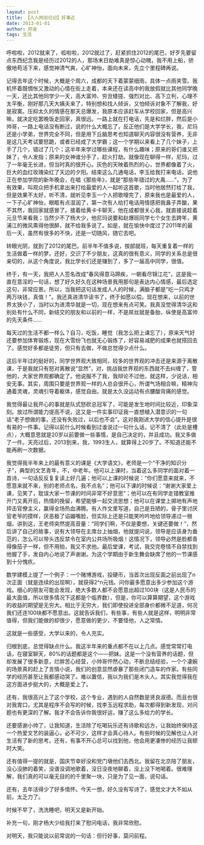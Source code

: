 ```yaml
---
layout: post
title: 【人人网旧日记】好事近
date: 2013-01-01
author: 阿金
tags: 生活
---
```


呼啦啦，2012就来了，呱啦啦，2012就过了，赶紧抓住2012的尾巴，好歹先要留点东西纪念我是经历过2012的人，那场末日劫难真是惊心动魄，我不用上船，骄傲地苟活下来，感觉神清气爽，心旷神怡，面向未来，先立个里程碑再说。

记得去年这个时候，大概是个周六，成都的天下着蒙蒙细雨，具体一点雨夹雪。我机怀着既惆怅又激动的心情在街上走着，本来还在读高中的我放假就比其他同学晚一天，还比其他同学少一天，高大富帅、穷丑矮搓、强烈对比、高下立判，心理不太平衡，刚好那几天大姨夫来了，特别想和找人倾诉，又怕倾诉对象不了解我，好是寂寞。压抑太久的情感在那天总爆发，我原本应该赶车从学校回家，但是高兴嘛，就决定吃罢晚饭走回家，真很远。一路上就在打电话，先是和烂胖，然后是小帅哥，一路上电话没有断过，说的什么大概忘了，反正他们是大学学长，我，尼玛还是小学弟，世界完全不同，但是用下丘脑思考也知道聊天内容很没有营养，无非是这几天考试要怒跪，或者已经成了大学霸；这一个学期以来看上了几个妹子，上手了几个，错过了几个；这半年来学过哪些课程，有什么趣味；原来的哥们谁又把妹了，令人发指；原来的女神谁分手了，趁火打劫。就像现在聊得一样，尼玛，过了一年毫无长进，但当时真的很开心。灰色的天映着热烈的心，世界都像着了火，巨大的血红玫瑰染红了天边的夕阳。结束这么几通电话，李玉给我打来电话，说他正在参加学院的新年晚会，在唱《那些年》，就是“那些年错过的大禹……”，为了有效果，叫观众把手机拿出来打给最爱的人一起听这首歌，当时他居然打给了我，但是效果不太好，听不清，就听见李玉一个人把歌嚎完了，原来我也是最爱的人，一下子心旷神怡，眼眶有点湿润了，第一次有人给打电话用情感把我鼻子弄酸，果不其然，我回家就感冒了。接着给黄卡卡聊天，他在成都很关心我，就直接说趁着元旦节来看我；当然少不了杨大少，他尼玛说要和赵爆班同学七个女生去跨年，黄浦江的微风熏得他很醉，就不给我多说了。如是，就在愉快中度过了2011年的最后一天，虽然有很多的不快，还是一切随风，随它去吧。

转眼光阴，就到了2012的尾巴。前半年不值多说，按部就班，每天重复着一样的生活做着一样的梦。还好，交识了不少朋友，这真的很有意义，同学的关系总是很亲切的，从这个角度说，我比学长们还是赚到了，多了一届高中同学，很值。

终于，有一天，我把人人签名改成“春风得意马蹄疾，一朝看尽锦江花”，这是我一直在意淫的一句话，想了好久好久在这种场景我用那句是表达内心情感，最后选定这句，非常应景。所以，当我把这句话发成人人的时候，满脑子都是”吃一只鸡才两万块钱，真值！”。我还真进清华读书了，终于如愿以偿。现在想来，以前的世界太狭小了，当时以为进清华就是一切，现在想来有点可笑。我真没觉得清华这和别处有什么不同，新结交的朋友和以前的一样，不是屌丝就是备胎，纵使是高富帅的先天条件……

每天过的生活不都一样么？自习，吃饭，睡觉（我怎么把上课忘了），原来天气好还要参加体育锻炼，现在大雪纷飞也就无心锻炼了，好容易减肥的成果也就搭回去了。感觉好多都是徒劳，但只有去做，不做总觉得少点什么。

这后半年过的挺好的，同学世界观大致相同，较多的世界观的冲击还是来源于离散课，于是我就只有怒对离散说“显然”，对，挑战我世界观的东西就不去纠缠了，管他的，大家世界观都确定了。他说服不了我，我辩论不过他，就这样，少说话，相安无事。其实，周围只要是世界观一样的人总会很开心，所谓气场相合嘛，精神沟通着灵魂，灵魂引导着躯体，感觉自由。就是太久没运动有点腰酸背痛的感觉。

我觉得最让我开心的事就是队式怒砍总冠军了，可能是发生地时间比较近，印象深刻。放过所谓能力提高不说，这又是一件实事印证我一直想植入潜意识的一句话“老子想做的事，还没有失败过，以后也不会”。这对我刚进大学的信心提升是很有易的一件事。记得以前什么时候看到过谁说过一句什么话，记不清了（此处是槽点），大概意思就是20岁以前要做一些事情，是自己决定的，并且成功。我又多做了一件。天亮过后，2013到来，我，1993生人，就算得上20岁了。不知道还能不能再刷一次数据。

我觉得我半年来上的最有意义的课是《大学语文》，老师是一个“干净的知识分子”，典型的文艺青年，不，中老年。他可以上课时，当着这么多同学的面对着一首诗，一句话反反复复读上好几遍；他可以上课的时候说：“你们愿意来就来，不愿意来就不来，别的老师点名，我不点名”；他可以下课的时候说：“谢谢大家爱上课，见笑了，耽误大家一节课的时间非常不好意思”；他可以在有同学走错教室推开门又离开后，热情的挽留，希望能够一起交流思想；他可以在课堂上掷地有声地抨击官僚主义，赢得全场热血沸腾。有人作文里写道，自己是丑陋的，骨子里讨厌官老爷的摸样，厌恶极了谄媚嘴脸，但实际上还是只能笑吟吟地给领导递过一根烟，讲到这，王老师突然提高音量：“同学们啊，不仅是要想，关键还要做！”，然后讲了自己的故事，说有大领导在主席台上抽烟，他就提问说，领导是应该身为垂范的，怎么可以带头违反禁令在室内公共场所吸烟！这情况下，领导必然是脸都青得像茄子一样，但不用拍，我又不求他。最后堂课，考试，我交完卷情不自禁找到他握了手，发自内心地说了声谢谢。为这个学期由于新生舞会缺席了他的一节课感到十分愧疚。

数学建模上提了一个例子：一个赌博游戏，投硬币，当首次出现反面之前出现了n次正面（就是连续的出现啊），就获得2^n元钱。问你最多愿意出多少参加这个游戏。细心的朋友可能会发现，绝大多数人都不会愿意出超过100块（这是人民币的最大面值，所以很多情况下这都是个临界数），但是，你可以算算期望，这个游戏的收益的期望是无穷大。相比于无穷大，我们即使投进全部身价都微不足道，何况我们还连100块都不愿意出。这就告诉我们，有些事，有些人就是这样，明明非常值得，但我们能做的却很少，愿意做的更少，不要怪他，人之常情。

这就是一些感受，大学以来的，令人充实。

归根到底，总觉得缺点什么。我这半年来的重点都不在以上几点。感觉常常打电话，在寝室聊天，80%的话题都是这个——把妹。这是一个没有营养的话题，但却发展了很多新意，烂胖苦心经营，小帅哥怦然心动，不断总结经验，一个个凄婉的场景真的赶上了言情小说，我们的创意显然虐暴了那些闭门造车的作家。有些同学的经历甚至让我都感动哭了。难以置信，我以为我们是木头人。其实我觉得我在这方面进步挺大的，大概是爱上了。

还有，我很高兴上了这个学校，这个专业，遇到的人自然数是贤良淑德。而且也很对我胃口，尤其是程序不会写的时候，找李玉远程求助，每次都得到新发现，对问题也有更深的了解。我才不会告诉你我很好运，赚了这么多给力的学长。

还要感谢小帅了，让我知道，生活除了吃喝玩乐还有诗歌和远方，让我始终保持这一个热爱文艺的装逼心，必不可少，这样才会真心待人。有些时候的见解也让人对生活有了新的思考。还有，有事不开心总可以找到他，他会用更凄惨的经历让我顿时大笑。

还有值得一提的就是，国庆节幸好没和党门墩他们去西北。我留在北京陪了朋友，没心没肺的着笑，没谱没调地歌着，没日没夜地聊着，没上没下地喝着。很难理解，我们真的可以毫无目的的千里聚一块，只是为了见一面，说句话。

还有，去年活得少了好多情怀。今天一想，好久没有写诗了，感觉文才大不如从前。太乏力了。

时候不早了，洗洗睡吧，明天又是新开始。

补充一句，刚才杨大少给我打来了慰问电话，我非常欣慰。

对明天，我只能说以前常说的一句话：但行好事，莫问前程。